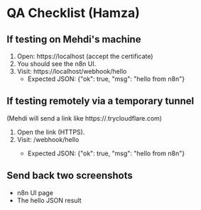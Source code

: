 # QA Checklist (Hamza)

## If testing on Mehdi's machine
1) Open: https://localhost  (accept the certificate)
2) You should see the n8n UI.
3) Visit: https://localhost/webhook/hello
   - Expected JSON:
     {"ok": true, "msg": "hello from n8n"}

## If testing remotely via a temporary tunnel
(Mehdi will send a link like https://<something>.trycloudflare.com)
1) Open the link (HTTPS).
2) Visit: <tunnel>/webhook/hello
   - Expected JSON:
     {"ok": true, "msg": "hello from n8n"}

## Send back two screenshots
- n8n UI page
- The hello JSON result
